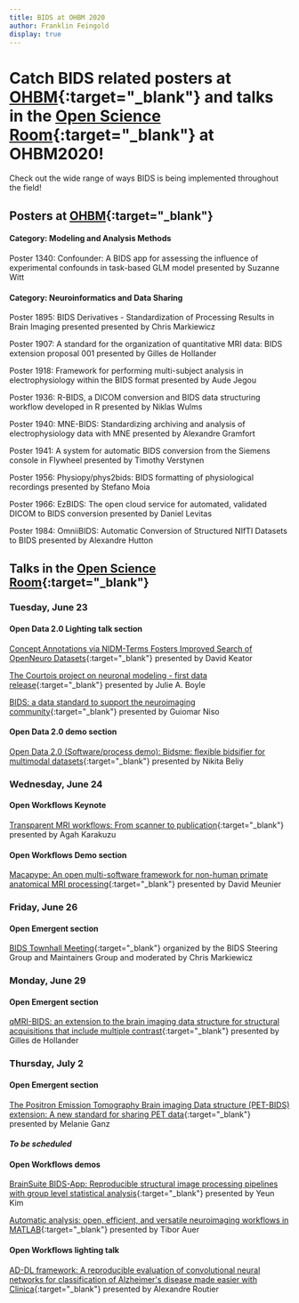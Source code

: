 ```yaml
---
title: BIDS at OHBM 2020
author: Franklin Feingold
display: true
---
```


# Catch BIDS related posters at [OHBM](https://www.humanbrainmapping.org/i4a/pages/index.cfm?pageID=3885){:target="_blank"} and talks in the [Open Science Room](https://ohbm.github.io/osr2020/schedule/){:target="_blank"} at OHBM2020!

Check out the wide range of ways BIDS is being implemented throughout the field!

<!--more-->

## Posters at [OHBM](https://www.humanbrainmapping.org/i4a/pages/index.cfm?pageID=3885){:target="_blank"}

#### Category: Modeling and Analysis Methods

Poster 1340: Confounder: A BIDS app for assessing the influence of experimental confounds in task-based GLM model presented by Suzanne Witt

#### Category: Neuroinformatics and Data Sharing

Poster 1895: BIDS Derivatives - Standardization of Processing Results in Brain Imaging presented presented by Chris Markiewicz

Poster 1907: A standard for the organization of quantitative MRI data: BIDS extension proposal 001 presented by Gilles de Hollander

Poster 1918: Framework for performing multi-subject analysis in electrophysiology within the BIDS format presented by Aude Jegou

Poster 1936: R-BIDS, a DICOM conversion and BIDS data structuring workflow developed in R presented by Niklas Wulms

Poster 1940: MNE-BIDS: Standardizing archiving and analysis of electrophysiology data with MNE presented by Alexandre Gramfort

Poster 1941: A system for automatic BIDS conversion from the Siemens console in Flywheel presented by Timothy Verstynen

Poster 1956: Physiopy/phys2bids: BIDS formatting of physiological recordings presented by Stefano Moia

Poster 1966: EzBIDS: The open cloud service for automated, validated DICOM to BIDS conversion presented by Daniel Levitas

Poster 1984: OmniiBIDS: Automatic Conversion of Structured NIfTI Datasets to BIDS presented by Alexandre Hutton

## Talks in the [Open Science Room](https://ohbm.github.io/osr2020/schedule/){:target="_blank"}

### Tuesday, June 23

#### Open Data 2.0 Lighting talk section

[Concept Annotations via NIDM-Terms Fosters Improved Search of OpenNeuro Datasets](https://github.com/ohbm/osr2020/issues/27){:target="_blank"} presented by David Keator

[The Courtois project on neuronal modeling - first data release](https://github.com/ohbm/osr2020/issues/32){:target="_blank"} presented by Julie A. Boyle

[BIDS: a data standard to support the neuroimaging community](https://github.com/ohbm/osr2020/issues/42){:target="_blank"} presented by Guiomar Niso

#### Open Data 2.0 demo section

[Open Data 2.0 (Software/process demo): Bidsme: flexible bidsifier for multimodal datasets](https://github.com/ohbm/osr2020/issues/22){:target="_blank"} presented by Nikita Beliy

### Wednesday, June 24

#### Open Workflows Keynote

[Transparent MRI workflows: From scanner to publication](https://github.com/ohbm/osr2020/issues/38){:target="_blank"} presented by Agah Karakuzu

#### Open Workflows Demo section

[Macapype: An open multi-software framework for non-human primate anatomical MRI processing](https://github.com/ohbm/osr2020/issues/29){:target="_blank"} presented by David Meunier

### Friday, June 26

#### Open Emergent section

[BIDS Townhall Meeting](https://github.com/ohbm/osr2020/issues/71){:target="_blank"} organized by the BIDS Steering Group and Maintainers Group and moderated by Chris Markiewicz

### Monday, June 29

#### Open Emergent section

[qMRI-BIDS: an extension to the brain imaging data structure for structural acquisitions that include multiple contrast](https://github.com/ohbm/osr2020/issues/50){:target="_blank"} presented by Gilles de Hollander

### Thursday, July 2

#### Open Emergent section

[The Positron Emission Tomography Brain imaging Data structure (PET-BIDS) extension: A new standard for sharing PET data](https://github.com/ohbm/osr2020/issues/57){:target="_blank"} presented by Melanie Ganz

#### *To be scheduled*

#### Open Workflows demos

[BrainSuite BIDS-App: Reproducible structural image processing pipelines with group level statistical analysis](https://github.com/ohbm/osr2020/issues/46){:target="_blank"} presented by Yeun Kim

[Automatic analysis: open, efficient, and versatile neuroimaging workflows in MATLAB](https://github.com/ohbm/osr2020/issues/47){:target="_blank"} presented by Tibor Auer

#### Open Workflows lighting talk

[AD-DL framework: A reproducible evaluation of convolutional neural networks for classification of Alzheimer's disease made easier with Clinica](https://github.com/ohbm/osr2020/issues/39){:target="_blank"} presented by Alexandre Routier
